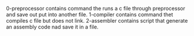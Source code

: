 0-preprocessor contains command the runs a c file through preprocessor and save out put into another file.
1-compiler contains command thet compiles c file but does not link.
2-assembler contains script that generate an assembly code nad save it in a file.
